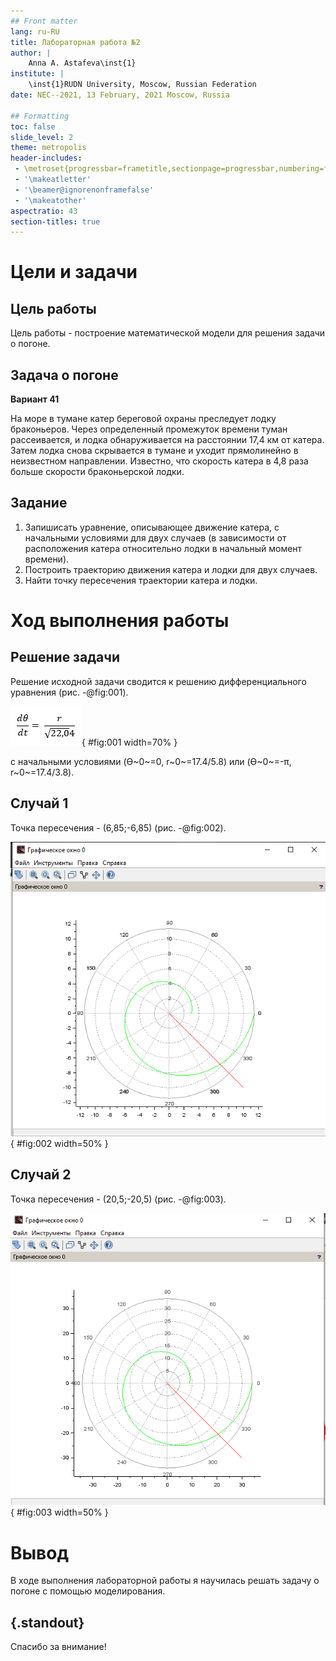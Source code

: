 ```yaml
---
## Front matter
lang: ru-RU
title: Лабораторная работа №2
author: |
	Anna A. Astafeva\inst{1}
institute: |
	\inst{1}RUDN University, Moscow, Russian Federation
date: NEC--2021, 13 February, 2021 Moscow, Russia

## Formatting
toc: false
slide_level: 2
theme: metropolis
header-includes: 
 - \metroset{progressbar=frametitle,sectionpage=progressbar,numbering=fraction}
 - '\makeatletter'
 - '\beamer@ignorenonframefalse'
 - '\makeatother'
aspectratio: 43
section-titles: true
---
```


# Цели и задачи 

## Цель работы

Цель работы - построение математической модели для решения задачи о погоне.

## Задача о погоне

**Вариант 41**

На море в тумане катер береговой охраны преследует лодку браконьеров.
Через определенный промежуток времени туман рассеивается, и лодка
обнаруживается на расстоянии 17,4 км от катера. Затем лодка снова скрывается в
тумане и уходит прямолинейно в неизвестном направлении. Известно, что скорость
катера в 4,8 раза больше скорости браконьерской лодки.

## Задание

1. Запишисать уравнение, описывающее движение катера, с начальными
условиями для двух случаев (в зависимости от расположения катера
относительно лодки в начальный момент времени).
2. Построить траекторию движения катера и лодки для двух случаев.
3. Найти точку пересечения траектории катера и лодки.

# Ход выполнения работы

## Решение задачи

Решение исходной задачи сводится к решению дифференциального уравнения (рис. -@fig:001).    

![Положение катера и лодки в начальный момент времени](image/1.png){ #fig:001 width=70% }

с начальными условиями  (&#1012;~0~=0, r~0~=17.4/5.8) или (&#1012;~0~=-&#960;, r~0~=17.4/3.8).

## Случай 1

Точка пересечения - (6,85;-6,85) (рис. -@fig:002).    

![Случай 1](image/2.png){ #fig:002 width=50% }

## Случай 2

Точка пересечения - (20,5;-20,5) (рис. -@fig:003).    

![Случай 2](image/3.png){ #fig:003 width=50% }


# Вывод

В ходе выполнения лабораторной работы я научилась решать задачу о погоне с помощью моделирования.


## {.standout}

Спасибо за внимание!
